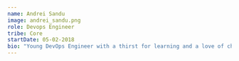 ```yaml
---
name: Andrei Sandu
image: andrei_sandu.png
role: Devops Engineer
tribe: Core
startDate: 05-02-2018
bio: "Young DevOps Engineer with a thirst for learning and a love of challenge. Grumpy SysAdmin in training."
---
```

